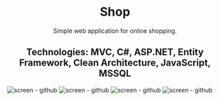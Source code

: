 <h1 align="center">Shop</h1>
<p align="center">Simple web application for online shopping.</p>
<h2 align="center">Technologies: <strong>MVC, C#, ASP.NET, Entity Framework, Clean Architecture, JavaScript, MSSQL</strong></h2>

![screen - github](https://github.com/LosHunterros/Shop/assets/123071857/b363deb1-6577-4b9e-a599-ce449df15194)
![screen - github](https://github.com/LosHunterros/Shop/assets/123071857/2cd8a60a-961d-4603-8565-c7d6a1800251)
![screen - github](https://github.com/LosHunterros/Shop/assets/123071857/83208e9e-aa56-458a-a0a4-0b1b1b82f802)
![screen - github](https://github.com/LosHunterros/Shop/assets/123071857/b425bce6-914d-40d3-95a4-380756e4203a)
